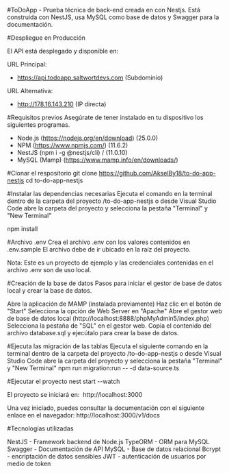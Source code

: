 #ToDoApp - Prueba técnica de back-end creada en con Nestjs.
Está construida con NestJS, usa MySQL como base de datos y Swagger para la documentación.

#Despliegue en Producción

El API está desplegado y disponible en:

URL Principal:
- https://api.todoapp.saltwortdevs.com (Subdominio)

URL Alternativa:
- http://178.16.143.210 (IP directa)

#Requisitos previos
Asegúrate de tener instalado en tu dispositivo los siguientes programas.

- Node.js (https://nodejs.org/en/download) (25.0.0)
- NPM (https://www.npmjs.com/) (11.6.2)
- NestJS (npm i -g @nestjs/cli) / (11.0.10)
- MySQL (Mamp) (https://www.mamp.info/en/downloads/)

#Clonar el respositorio
git clone https://github.com/AkselBy18/to-do-app-nestjs
cd to-do-app-nestjs

#Instalar las dependencias necesarias
Ejecuta el comando en la terminal dentro de la carpeta del proyecto /to-do-app-nestjs o desde Visual Studio Code abre la carpeta del proyecto y selecciona la pestaña "Terminal" y "New Terminal"

npm install

#Archivo .env
Crea el archivo .env con los valores contenidos en .env.sample
El archivo debe de ir ubicado en la raíz del proyecto. 

Nota: Este es un proyecto de ejemplo y las credenciales contenidas en el archivo .env son de uso local.

#Creación de la base de datos
Pasos para iniciar el gestor de base de datos local y crear la base de datos.

Abre la aplicación de MAMP (instalada previamente)
Haz clic en el botón de "Start"
Selecciona la opción de Web Server en "Apache"
Abre el gestor web de base de datos local (http://localhost:8888/phpMyAdmin5/index.php)
Selecciona la pestaña de "SQL" en el gestor web.
Copia el contenido del archivo database.sql y ejecútalo para crear la base de datos.

#Ejecuta las migración de las tablas
Ejecuta el siguiente comando en la terminal dentro de la carpeta del proyecto /to-do-app-nestjs o desde Visual Studio Code abre la carpeta del proyecto y selecciona la pestaña "Terminal" y "New Terminal"
npm run migration:run -- -d data-source.ts

#Ejecutar el proyecto
nest start --watch

El proyecto se iniciará en: 
http://localhost:3000

Una vez iniciado, puedes consultar la documentación con el siguiente enlace en el navegador:
http://localhost:3000/v1/docs

#Tecnologías utilizadas

NestJS - Framework backend de Node.js
TypeORM - ORM para MySQL
Swagger - Documentación de API
MySQL - Base de datos relacional
Bcrypt - encriptación de datos sensibles
JWT - autenticación de usuarios por medio de token